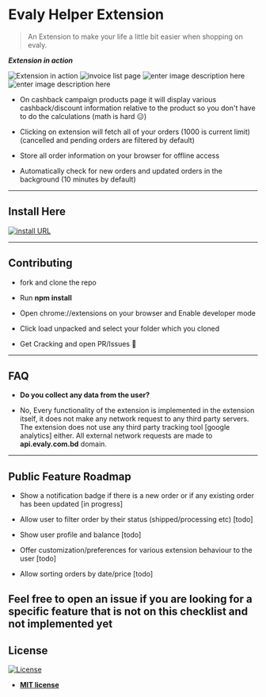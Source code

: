 # Evaly Helper Extension

> An Extension to make your life a little bit easier when shopping on evaly.

**_Extension in action_**

![Extension in action](https://i.imgur.com/OXKj2a0.png)
![invoice list page](https://i.imgur.com/JwKDEUI.png)
![enter image description here](https://i.imgur.com/BCOgT3P.png)
![enter image description here](https://i.imgur.com/qPecWrS.png)

- On cashback campaign products page it will display various cashback/discount information relative to the product so you don't have to do the calculations (math is hard 😑)

- Clicking on extension will fetch all of your orders (1000 is current limit) (cancelled and pending orders are filtered by default)

- Store all order information on your browser for offline access

- Automatically check for new orders and updated orders in the background (10 minutes by default)

---

## Install Here

[![install URL](https://developer.chrome.com/webstore/images/ChromeWebStore_BadgeWBorder_v2_206x58.png)](https://chrome.google.com/webstore/detail/evaly-cashback-calculator/kpleomdolbcdmcngkodgikkhkamjajjl)

---

## Contributing

- fork and clone the repo

- Run **npm install**

- Open chrome://extensions on your browser and Enable developer mode

- Click load unpacked and select your folder which you cloned

- Get Cracking and open PR/Issues 👏

---

## FAQ

- **Do you collect any data from the user?**

- No, Every functionality of the extension is implemented in the extension itself, it does not make any network request to any third party servers. The extension does not use any third party tracking tool [google analytics] either. All external network requests are made to **api.evaly.com.bd** domain.

---

## Public Feature Roadmap

- Show a notification badge if there is a new order or if any existing order has been updated [in progress]

- Allow user to filter order by their status (shipped/processing etc) [todo]

- Show user profile and balance [todo]

- Offer customization/preferences for various extension behaviour to the user [todo]

- Allow sorting orders by date/price [todo]

## **Feel free to open an issue if you are looking for a specific feature that is not on this checklist and not implemented yet**

## License

[![License](http://img.shields.io/:license-mit-blue.svg?style=flat-square)](http://badges.mit-license.org)

- **[MIT license](http://opensource.org/licenses/mit-license.php)**
